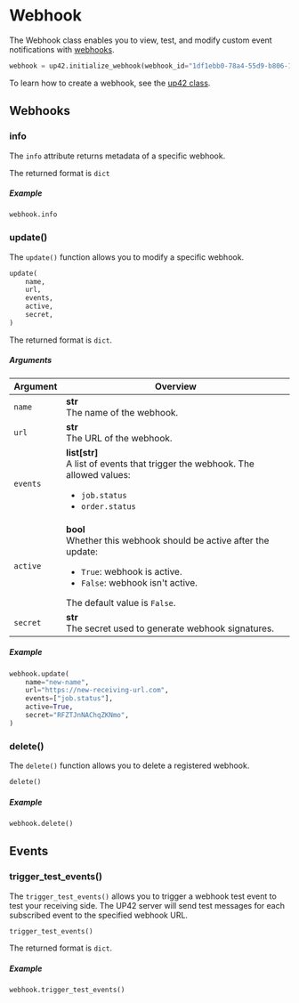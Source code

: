 # Webhook

The Webhook class enables you to view, test, and modify custom event notifications with [webhooks](webhooks.md).

```python
webhook = up42.initialize_webhook(webhook_id="1df1ebb0-78a4-55d9-b806-15d22e391bd3")
```
To learn how to create a webhook, see the [up42 class](up42-reference.md).

## Webhooks

### info

The `info` attribute returns metadata of a specific webhook.

The returned format is `dict`

<h5> Example </h5>

```python
webhook.info
```

### update()

The `update()` function allows you to modify a specific webhook.

```python
update(
    name,
    url,
    events,
    active,
    secret,
)
```

The returned format is `dict`.

<h5> Arguments </h5>

| Argument | Overview                                                                                                                                                                                  |
| -------- | ----------------------------------------------------------------------------------------------------------------------------------------------------------------------------------------- |
| `name`   | **str**<br/>The name of the webhook.                                                                                                                                                      |
| `url`    | **str**<br/>The URL of the webhook.                                                                                                                                                       |
| `events` | **list[str]**<br/>A list of events that trigger the webhook. The allowed values:<br/><ul><li>`job.status`</li><li>`order.status`</li></ul>                                                |
| `active` | **bool**<br/>Whether this webhook should be active after the update:<br/><ul><li>`True`: webhook is active.</li><li>`False`: webhook isn't active.</li></ul>The default value is `False`. |
| `secret` | **str**<br/>The secret used to generate webhook signatures.                                                                                                                               |

<h5> Example </h5>

```python
webhook.update(
    name="new-name",
    url="https://new-receiving-url.com",
    events=["job.status"],
    active=True,
    secret="RFZTJnNAChqZKNmo",
)
```

### delete()

The `delete()` function allows you to delete a registered webhook.

```python
delete()
```

<h5> Example </h5>

```python
webhook.delete()
```

## Events

### trigger_test_events()

The `trigger_test_events()` allows you to trigger a webhook test event to test your receiving side. The UP42 server will send test messages for each subscribed event to the specified webhook URL.

```python
trigger_test_events()
```

The returned format is `dict`.

<h5> Example </h5>

```python
webhook.trigger_test_events()
```
